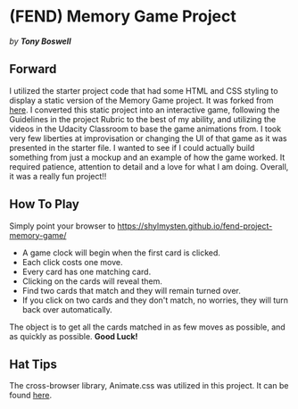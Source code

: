 
# (FEND) Memory Game Project
*by **Tony Boswell***


## Forward

I utilized the starter project code that had some HTML and CSS styling to display a static version of the Memory Game project. It was forked from [here](https://github.com/udacity/fend-project-memory-game). I converted this static project into an interactive game, following the Guidelines in the project Rubric to the best of my ability, and utilizing the videos in the Udacity Classroom to base the game animations from. I took very few liberties at improvisation or changing the UI of that game as it was presented in the starter file. I wanted to see if I could actually build something from just a mockup and an example of how the game worked. It required patience, attention to detail and a love for what I am doing. Overall, it was a really fun project!!

## How To Play

Simply point your browser to https://shylmysten.github.io/fend-project-memory-game/

 - A game clock will begin when the first card is clicked.
 - Each click costs one move.
 - Every card has one matching card.
 - Clicking on the cards will reveal them.
 - Find two cards that match and they will remain turned over.
 - If you click on two cards and they don't match, no worries, they will turn back over automatically.

 The object is to get all the cards matched in as few moves as possible, and as quickly as possible.
**Good Luck!**

## Hat Tips

The cross-browser library, Animate.css was utilized in this project. It can be found [here](https://github.com/daneden/animate.css).
